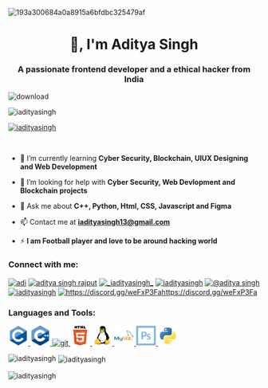 ![193a300684a0a8915a6bfdbc325479af](https://user-images.githubusercontent.com/89569367/137636787-dd0c2e70-1acb-4ce5-bdec-4bff5b237cdc.gif)


<h1 align="center"> 👋, I'm Aditya Singh</h1>
<h3 align="center">A passionate frontend developer and a ethical hacker from India</h3>

   ![download](https://user-images.githubusercontent.com/89569367/137631314-8f180c38-5474-4070-8769-0a1697a79945.jpg)

<p align="left"> <img src="https://komarev.com/ghpvc/?username=iadityasingh&label=Profile%20views&color=0e75b6&style=flat" alt="iadityasingh" /> </p>

<p align="left"> <a href="https://github.com/ryo-ma/github-profile-trophy"><img src="https://github-profile-trophy.vercel.app/?username=iadityasingh" alt="iadityasingh" /></a> </p>

<p align="left"> <a href="https://twitter.com/" target="blank"><img src="https://img.shields.io/twitter/follow/?logo=twitter&style=for-the-badge" alt="" /></a> </p>

- 🌱 I’m currently learning **Cyber Security, Blockchain, UIUX Designing and  Web Development**

- 🤝 I’m looking for help with **Cyber Security, Web Devlopment and Blockchain projects**

- 💬 Ask me about **C++, Python, Html, CSS, Javascript and  Figma**

- 📫 Contact me at **iadityasingh13@gmail.com**

- ⚡ **I am Football player and love to be around hacking world**

<h3 align="left">Connect with me:</h3>
<p align="left">
<a href="https://stackoverflow.com/users/adi" target="blank"><img align="center" src="https://raw.githubusercontent.com/rahuldkjain/github-profile-readme-generator/master/src/images/icons/Social/stack-overflow.svg" alt="adi" height="30" width="40" /></a>
<a href="https://fb.com/aditya singh rajput" target="blank"><img align="center" src="https://raw.githubusercontent.com/rahuldkjain/github-profile-readme-generator/master/src/images/icons/Social/facebook.svg" alt="aditya singh rajput" height="30" width="40" /></a>
<a href="https://instagram.com/_iadityasingh_" target="blank"><img align="center" src="https://raw.githubusercontent.com/rahuldkjain/github-profile-readme-generator/master/src/images/icons/Social/instagram.svg" alt="_iadityasingh_" height="30" width="40" /></a>
<a href="https://www.codechef.com/users/iadityasingh" target="blank"><img align="center" src="https://cdn.jsdelivr.net/npm/simple-icons@3.1.0/icons/codechef.svg" alt="iadityasingh" height="30" width="40" /></a>
<a href="https://www.hackerearth.com/@aditya singh" target="blank"><img align="center" src="https://raw.githubusercontent.com/rahuldkjain/github-profile-readme-generator/master/src/images/icons/Social/hackerearth.svg" alt="@aditya singh" height="30" width="40" /></a>
<a href="https://auth.geeksforgeeks.org/user/iadityasingh" target="blank"><img align="center" src="https://raw.githubusercontent.com/rahuldkjain/github-profile-readme-generator/master/src/images/icons/Social/geeks-for-geeks.svg" alt="iadityasingh" height="30" width="40" /></a>
<a href="https://discord.gg/https://discord.gg/weFxP3Fahttps://discord.gg/weFxP3Fa" target="blank"><img align="center" src="https://raw.githubusercontent.com/rahuldkjain/github-profile-readme-generator/master/src/images/icons/Social/discord.svg" alt="https://discord.gg/weFxP3Fahttps://discord.gg/weFxP3Fa" height="30" width="40" /></a>
</p>

<h3 align="left">Languages and Tools:</h3>
<p align="left"> <a href="https://www.cprogramming.com/" target="_blank"> <img src="https://raw.githubusercontent.com/devicons/devicon/master/icons/c/c-original.svg" alt="c" width="40" height="40"/> </a> <a href="https://www.w3schools.com/cpp/" target="_blank"> <img src="https://raw.githubusercontent.com/devicons/devicon/master/icons/cplusplus/cplusplus-original.svg" alt="cplusplus" width="40" height="40"/> </a> <a href="https://git-scm.com/" target="_blank"> <img src="https://www.vectorlogo.zone/logos/git-scm/git-scm-icon.svg" alt="git" width="40" height="40"/> </a> <a href="https://www.w3.org/html/" target="_blank"> <img src="https://raw.githubusercontent.com/devicons/devicon/master/icons/html5/html5-original-wordmark.svg" alt="html5" width="40" height="40"/> </a> <a href="https://www.linux.org/" target="_blank"> <img src="https://raw.githubusercontent.com/devicons/devicon/master/icons/linux/linux-original.svg" alt="linux" width="40" height="40"/> </a> <a href="https://www.mysql.com/" target="_blank"> <img src="https://raw.githubusercontent.com/devicons/devicon/master/icons/mysql/mysql-original-wordmark.svg" alt="mysql" width="40" height="40"/> </a> <a href="https://www.photoshop.com/en" target="_blank"> <img src="https://raw.githubusercontent.com/devicons/devicon/master/icons/photoshop/photoshop-line.svg" alt="photoshop" width="40" height="40"/> </a> <a href="https://www.python.org" target="_blank"> <img src="https://raw.githubusercontent.com/devicons/devicon/master/icons/python/python-original.svg" alt="python" width="40" height="40"/> </a> </p>

<p><img align="left" src="https://github-readme-stats.vercel.app/api/top-langs?username=iadityasingh&show_icons=true&locale=en&layout=compact" alt="iadityasingh" /></p>

<p>&nbsp;<img align="center" src="https://github-readme-stats.vercel.app/api?username=iadityasingh&show_icons=true&locale=en" alt="iadityasingh" /></p>

<p><img align="center" src="https://github-readme-streak-stats.herokuapp.com/?user=iadityasingh&" alt="iadityasingh" /></p>

